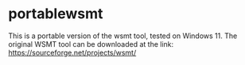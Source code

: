﻿# portablewsmt
This is a portable version of the wsmt tool, tested on Windows 11. The original WSMT tool can be downloaded at the link: https://sourceforge.net/projects/wsmt/
